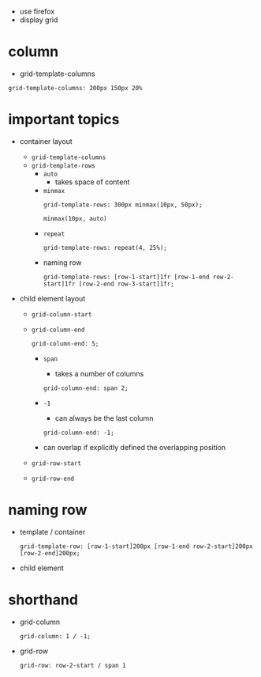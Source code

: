 - use firefox
- display grid

# column

- grid-template-columns

```
grid-template-columns: 200px 150px 20%
```

# important topics

- container layout

  - `grid-template-columns`
  - `grid-template-rows`
    - `auto`
      - takes space of content
    - `minmax`
      ```
      grid-template-rows: 300px minmax(10px, 50px);
      ```
      ```
      minmax(10px, auto)
      ```
    - `repeat`
      ```
      grid-template-rows: repeat(4, 25%);
      ```
    - naming row
      ```
      grid-template-rows: [row-1-start]1fr [row-1-end row-2-start]1fr [row-2-end row-3-start]1fr;
      ```

- child element layout

  - `grid-column-start`
  - `grid-column-end`

    ```
    grid-column-end: 5;
    ```

    - `span`
      - takes a number of columns
      ```
      grid-column-end: span 2;
      ```
    - `-1`

      - can always be the last column

      ```
      grid-column-end: -1;
      ```

    - can overlap if explicitly defined the overlapping position

  - `grid-row-start`
  - `grid-row-end`

# naming row

- template / container

  ```
  grid-template-row: [row-1-start]200px [row-1-end row-2-start]200px [row-2-end]200px;
  ```

- child element

# shorthand

- grid-column
  ```
  grid-column: 1 / -1;
  ```
- grid-row

  ```
  grid-row: row-2-start / span 1
  ```

